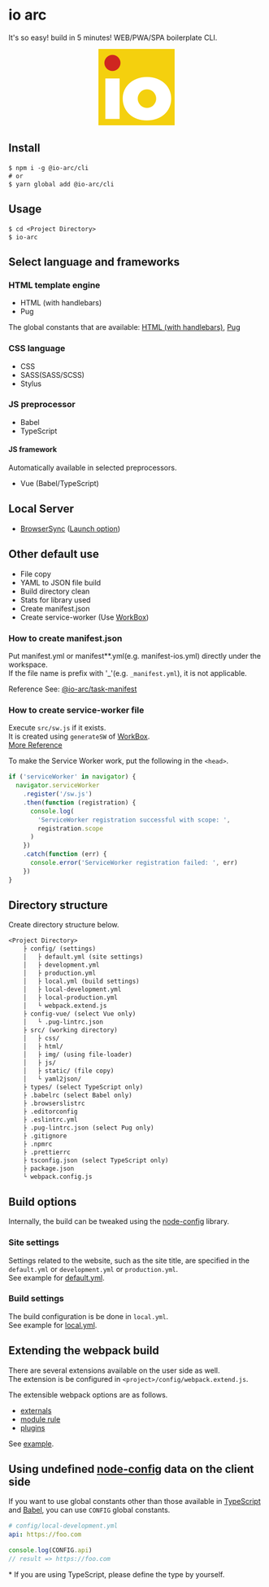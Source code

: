 # io arc

It's so easy! build in 5 minutes! WEB/PWA/SPA boilerplate CLI.

<div align="center"><img src="images/logo.png" width="150" height="150" alt="io arc -WEB/PWA/SPA boilerplate CLI-"></div>

## Install

```shell script
$ npm i -g @io-arc/cli
# or
$ yarn global add @io-arc/cli
```

## Usage

```shell script
$ cd <Project Directory>
$ io-arc
```

## Select language and frameworks

### HTML template engine

- HTML (with handlebars)
- Pug

The global constants that are available: [HTML (with handlebars)](./tasks/task-webpack-html#features), [Pug](./tasks/task-webpack-pug#features)

### CSS language

- CSS
- SASS(SASS/SCSS)
- Stylus

### JS preprocessor

- Babel
- TypeScript

#### JS framework

Automatically available in selected preprocessors.

- Vue (Babel/TypeScript)

## Local Server

- [BrowserSync](https://browsersync.io/) ([Launch option](./tasks/task-browser-sync))

## Other default use

- File copy
- YAML to JSON file build
- Build directory clean
- Stats for library used
- Create manifest.json
- Create service-worker (Use [WorkBox](https://developers.google.com/web/tools/workbox/modules/workbox-build))

### How to create manifest.json

Put manifest.yml or manifest\*\*.yml(e.g. manifest-ios.yml) directly under the workspace.  
If the file name is prefix with '\_'(e.g. `_manifest.yml`), it is not applicable.

Reference See: [@io-arc/task-manifest](./tasks/task-manifest#specification)

### How to create service-worker file

Execute `src/sw.js` if it exists.  
It is created using `generateSW` of [WorkBox](https://developers.google.com/web/tools/workbox/modules/workbox-build).  
[More Reference](./tasks/task-service-worker#readme)

To make the Service Worker work, put the following in the `<head>`.

```javascript
if ('serviceWorker' in navigator) {
  navigator.serviceWorker
    .register('/sw.js')
    .then(function (registration) {
      console.log(
        'ServiceWorker registration successful with scope: ',
        registration.scope
      )
    })
    .catch(function (err) {
      console.error('ServiceWorker registration failed: ', err)
    })
}
```

## Directory structure

Create directory structure below.

```text
<Project Directory>
    ├ config/ (settings)
    │   ├ default.yml (site settings)
    │   ├ development.yml
    │   ├ production.yml
    │   ├ local.yml (build settings)
    │   ├ local-development.yml
    │   ├ local-production.yml
    │   └ webpack.extend.js
    ├ config-vue/ (select Vue only)
    │   └ .pug-lintrc.json
    ├ src/ (working directory)
    │   ├ css/
    │   ├ html/
    │   ├ img/ (using file-loader)
    │   ├ js/
    │   ├ static/ (file copy)
    │   └ yaml2json/
    ├ types/ (select TypeScript only)
    ├ .babelrc (select Babel only)
    ├ .browserslistrc
    ├ .editorconfig
    ├ .eslintrc.yml
    ├ .pug-lintrc.json (select Pug only)
    ├ .gitignore
    ├ .npmrc
    ├ .prettierrc
    ├ tsconfig.json (select TypeScript only)
    ├ package.json
    └ webpack.config.js
```

## Build options

Internally, the build can be tweaked using the [node-config](https://www.npmjs.com/package/node-config) library.

### Site settings

Settings related to the website, such as the site title, are specified in the `default.yml` or `development.yml` or `production.yml`.  
See example for [default.yml](./packages/env/config/default.yml).

### Build settings

The build configuration is be done in `local.yml`.  
See example for [local.yml](./packages/env/config/local.yml).

## Extending the webpack build

There are several extensions available on the user side as well.  
The extension is be configured in `<project>/config/webpack.extend.js`.

The extensible webpack options are as follows.

- [externals](https://webpack.js.org/configuration/externals/)
- [module rule](https://webpack.js.org/configuration/module/#rule)
- [plugins](https://webpack.js.org/configuration/plugins/)

See [example](example/config/webpack.extend.js).

## Using undefined [node-config](https://www.npmjs.com/package/node-config) data on the client side

If you want to use global constants other than those available in [TypeScript](https://github.com/io-arc/io-arc/tree/master/tasks/task-webpack-typescript#constants) and [Babel](https://github.com/io-arc/io-arc/tree/master/tasks/task-webpack-babel#constants), you can use `CONFIG` global constants.

```yaml
# config/local-development.yml
api: https://foo.com
```

```javascript
console.log(CONFIG.api)
// result => https://foo.com
```

\* If you are using TypeScript, please define the type by yourself.
